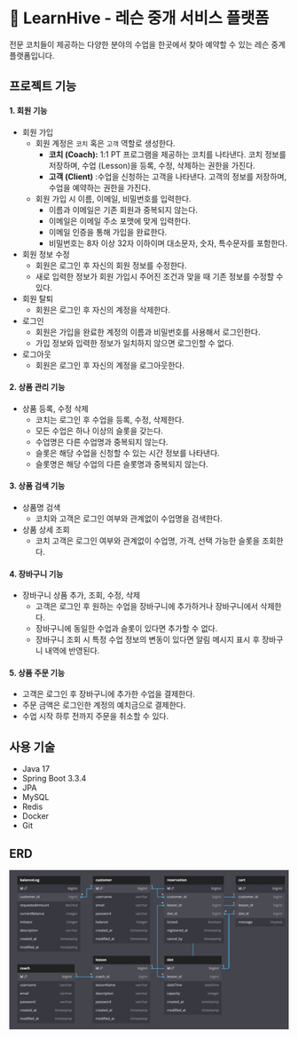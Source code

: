 # 🍯 LearnHive - 레슨 중개 서비스 플랫폼
전문 코치들이 제공하는 다양한 분야의 수업을 한곳에서 찾아 예약할 수 있는 레슨 중계 플랫폼입니다.


## 프로젝트 기능

#### 1. 회원 기능

- 회원 가입
    - 회원 계정은 `코치` 혹은 `고객` 역할로 생성한다.
        - **코치 (Coach):** 1:1 PT 프로그램을 제공하는 코치를 나타낸다. 코치 정보를 저장하며, 수업 (Lesson)을 등록, 수정, 삭제하는 권한을 가진다.
        - **고객 (Client)** :수업을 신청하는 고객을 나타낸다. 고객의 정보를 저장하며, 수업을 예약하는 권한을 가진다.
    - 회원 가입 시 이름, 이메일, 비밀번호를 입력한다.
        - 이름과 이메일은 기존 회원과 중복되지 않는다.
        - 이메일은 이메일 주소 포맷에 맞게 입력한다.
        - 이메일 인증을 통해 가입을 완료한다.
        - 비밀번호는 8자 이상 32자 이하이며 대소문자, 숫자, 특수문자를 포함한다.
- 회원 정보 수정
    - 회원은 로그인 후 자신의 회원 정보를 수정한다.
    - 새로 입력한 정보가 회원 가입시 주어진 조건과 맞을 때 기존 정보를 수정할 수 있다.
- 회원 탈퇴
    - 회원은 로그인 후 자신의 계정을 삭제한다.
- 로그인
    - 회원은 가입을 완료한 계정의 이름과 비밀번호를 사용해서 로그인한다.
    - 가입 정보와 입력한 정보가 일치하지 않으면 로그인할 수 없다.
- 로그아웃
    - 회원은 로그인 후 자신의 계정을 로그아웃한다.

#### 2. 상품 관리 기능

- 상품 등록, 수정 삭제
    - 코치는 로그인 후 수업을 등록, 수정, 삭제한다.
    - 모든 수업은 하나 이상의 슬롯을 갖는다.
    - 수업명은 다른 수업명과 중복되지 않는다.
    - 슬롯은 해당 수업을 신청할 수 있는 시간 정보를 나타낸다.
    - 슬롯명은 해당 수업의 다른 슬롯명과 중복되지 않는다.

#### 3. 상품 검색 기능

- 상품명 검색
    - 코치와 고객은 로그인 여부와 관계없이 수업명을 검색한다.
- 상품 상세 조회
    - 코치 고객은 로그인 여부와 관계없이 수업명, 가격, 선택 가능한 슬롯을 조회한다.

#### 4. 장바구니 기능

- 장바구니 상품 추가, 조회, 수정, 삭제
    - 고객은 로그인 후 원하는 수업을 장바구니에 추가하거나 장바구니에서 삭제한다.
    - 장바구니에 동일한 수업과 슬롯이 있다면 추가할 수 없다.
    - 장바구니 조회 시 특정 수업 정보의 변동이 있다면 알림 메시지 표시 후 장바구니 내역에 반영된다.

#### 5. 상품 주문 기능

- 고객은 로그인 후 장바구니에 추가한 수업을 결제한다.
- 주문 금액은 로그인한 계정의 예치금으로 결제한다.
- 수업 시작 하루 전까지 주문을 취소할 수 있다.


## 사용 기술

- Java 17
- Spring Boot 3.3.4
- JPA
- MySQL
- Redis
- Docker
- Git

## ERD
![ERD.png](ERD.png)
